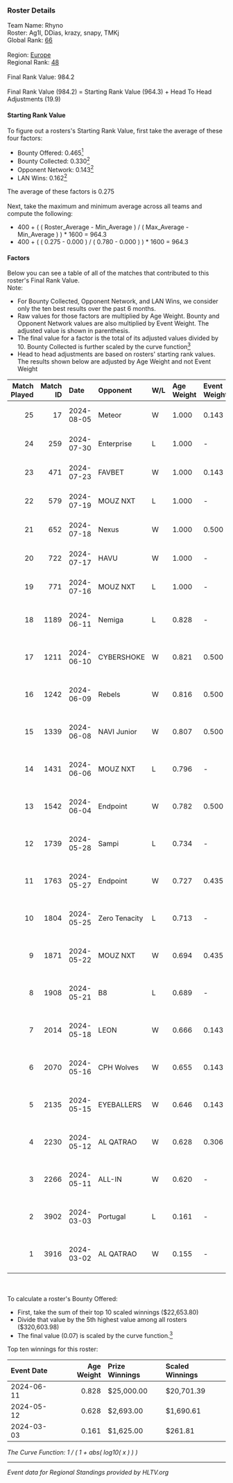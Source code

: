 ### Roster Details<br />
Team Name: Rhyno<br />
Roster: Ag1l, DDias, krazy, snapy, TMKj<br />
Global Rank: [66](../standings_global.md)<br />
<br />
Region: [Europe]( ../standings_europe.md)<br />
Regional Rank: [48]( ../standings_europe.md)<br />
<br />
Final Rank Value:  984.2<br />
<br />
Final Rank Value (984.2) = Starting Rank Value (964.3) + Head To Head Adjustments (19.9)<br />

#### Starting Rank Value<br />
To figure out a rosters's Starting Rank Value, first take the average of these four factors:<br />
- Bounty Offered: 0.465[<sup>1</sup>](#table2)
- Bounty Collected: 0.330[<sup>2</sup>](#table1)
- Opponent Network: 0.143[<sup>2</sup>](#table1)
- LAN Wins: 0.162[<sup>2</sup>](#table1)

The average of these factors is 0.275<br />
<br />
Next, take the maximum and minimum average across all teams and compute the following:<br />
- 400 + ( ( Roster_Average - Min_Average ) / ( Max_Average - Min_Average ) ) * 1600 = 964.3
- 400 + ( ( 0.275 - 0.000 ) / ( 0.780 - 0.000 ) ) * 1600 = 964.3


#### Factors<br />
Below you can see a table of all of the matches that contributed to this roster's Final Rank Value.<br />
Note:<br />

- For Bounty Collected, Opponent Network, and LAN Wins, we consider only the ten best results over the past 6 months.
- Raw values for those factors are multiplied by Age Weight. Bounty and Opponent Network values are also multiplied by Event Weight. The adjusted value is shown in parenthesis.
- The final value for a factor is the total of its adjusted values divided by 10. Bounty Collected is further scaled by the curve function[<sup>3</sup>](#curveFunction)
- Head to head adjustments are based on rosters' starting rank values. The results shown below are adjusted by Age Weight and not Event Weight
<span id="table1"></span><br />


| Match Played | Match ID | Date       | Opponent      | W/L | Age Weight | Event Weight | Bounty Collected | Opponent Network | LAN Wins  | H2H Adj. | Roster                                 |
| -: | -: | :- | :- | :- | :- | :- | :- | :- | :- | -: | :- |
|           25 |       17 | 2024-08-05 | Meteor        | W   | 1.000      | 0.143        | 0.014 (0.002)    | -                | 0 (0.000) |     7.42 | Ag1l, DDias, krazy, snapy, TMKj        |
|           24 |      259 | 2024-07-30 | Enterprise    | L   | 1.000      | -            | -                | -                | -         |   -17.90 | Ag1l, DDias, krazy, snapy, TMKj        |
|           23 |      471 | 2024-07-23 | FAVBET        | W   | 1.000      | 0.143        | -                | 0.333 (0.048)    | 0 (0.000) |    10.08 | Ag1l, DDias, krazy, snapy, TMKj        |
|           22 |      579 | 2024-07-19 | MOUZ NXT      | L   | 1.000      | -            | -                | -                | -         |   -11.72 | Ag1l, DDias, krazy, snapy, TMKj        |
|           21 |      652 | 2024-07-18 | Nexus         | W   | 1.000      | 0.500        | 0.014 (0.007)    | 0.457 (0.229)    | 0 (0.000) |     6.37 | Ag1l, DDias, krazy, snapy, TMKj        |
|           20 |      722 | 2024-07-17 | HAVU          | W   | 1.000      | -            | -                | -                | 0 (0.000) |     5.65 | Ag1l, DDias, krazy, snapy, TMKj        |
|           19 |      771 | 2024-07-16 | MOUZ NXT      | L   | 1.000      | -            | -                | -                | -         |   -12.14 | Ag1l, DDias, krazy, snapy, TMKj        |
|           18 |     1189 | 2024-06-11 | Nemiga        | L   | 0.828      | -            | -                | -                | -         |    -7.40 | DDias, krazy, renatoohaxx, snapy, TMKj |
|           17 |     1211 | 2024-06-10 | CYBERSHOKE    | W   | 0.821      | 0.500        | 0.039 (0.016)    | 0.347 (0.142)    | 0 (0.000) |     8.87 | DDias, krazy, renatoohaxx, snapy, TMKj |
|           16 |     1242 | 2024-06-09 | Rebels        | W   | 0.816      | 0.500        | 0.038 (0.016)    | 0.591 (0.241)    | 0 (0.000) |    14.23 | DDias, krazy, renatoohaxx, snapy, TMKj |
|           15 |     1339 | 2024-06-08 | NAVI Junior   | W   | 0.807      | 0.500        | -                | 0.089 (0.036)    | 0 (0.000) |     2.45 | DDias, krazy, renatoohaxx, snapy, TMKj |
|           14 |     1431 | 2024-06-06 | MOUZ NXT      | L   | 0.796      | -            | -                | -                | -         |    -8.17 | DDias, krazy, renatoohaxx, snapy, TMKj |
|           13 |     1542 | 2024-06-04 | Endpoint      | W   | 0.782      | 0.500        | 0.012 (0.005)    | 0.513 (0.201)    | -         |     9.79 | DDias, krazy, renatoohaxx, snapy, TMKj |
|           12 |     1739 | 2024-05-28 | Sampi         | L   | 0.734      | -            | -                | -                | -         |   -13.97 | DDias, krazy, renatoohaxx, snapy, TMKj |
|           11 |     1763 | 2024-05-27 | Endpoint      | W   | 0.727      | 0.435        | 0.012 (0.004)    | 0.513 (0.162)    | -         |     9.27 | DDias, krazy, renatoohaxx, snapy, TMKj |
|           10 |     1804 | 2024-05-25 | Zero Tenacity | L   | 0.713      | -            | -                | -                | -         |    -7.84 | DDias, krazy, renatoohaxx, snapy, TMKj |
|            9 |     1871 | 2024-05-22 | MOUZ NXT      | W   | 0.694      | 0.435        | 0.139 (0.042)    | 0.984 (0.297)    | -         |    12.61 | DDias, krazy, renatoohaxx, snapy, TMKj |
|            8 |     1908 | 2024-05-21 | B8            | L   | 0.689      | -            | -                | -                | -         |    -6.21 | DDias, krazy, renatoohaxx, snapy, TMKj |
|            7 |     2014 | 2024-05-18 | LEON          | W   | 0.666      | 0.143        | 0.007 (0.001)    | -                | -         |     3.55 | DDias, krazy, renatoohaxx, snapy, TMKj |
|            6 |     2070 | 2024-05-16 | CPH Wolves    | W   | 0.655      | 0.143        | -                | 0.361 (0.034)    | -         |     5.37 | DDias, krazy, renatoohaxx, snapy, TMKj |
|            5 |     2135 | 2024-05-15 | EYEBALLERS    | W   | 0.646      | 0.143        | 0.005 (0.001)    | 0.499 (0.046)    | -         |     7.88 | DDias, krazy, renatoohaxx, snapy, TMKj |
|            4 |     2230 | 2024-05-12 | AL QATRAO     | W   | 0.628      | 0.306        | 0.004 (0.001)    | -                | 1 (0.628) |     3.54 | DDias, krazy, renatoohaxx, snapy, TMKj |
|            3 |     2266 | 2024-05-11 | ALL-IN        | W   | 0.620      | -            | -                | -                | 1 (0.620) |     1.59 | DDias, krazy, renatoohaxx, snapy, TMKj |
|            2 |     3902 | 2024-03-03 | Portugal      | L   | 0.161      | -            | -                | -                | -         |    -4.21 | DDias, krazy, renatoohaxx, snapy, TMKj |
|            1 |     3916 | 2024-03-02 | AL QATRAO     | W   | 0.155      | -            | -                | -                | 1 (0.155) |     0.84 | DDias, krazy, renatoohaxx, snapy, TMKj |

<br />
<span id="table2"></span><br />
To calculate a roster's Bounty Offered:<br />

- First, take the sum of their top 10 scaled winnings ($22,653.80)
- Divide that value by the 5th highest value among all rosters ($320,603.98)
- The final value (0.07) is scaled by the curve function.[<sup>3</sup>](#curveFunction)

Top ten winnings for this roster:<br />

| Event Date | Age Weight | Prize Winnings | Scaled Winnings |
| :- | -: | :- | :- |
| 2024-06-11 |      0.828 | $25,000.00     | $20,701.39      |
| 2024-05-12 |      0.628 | $2,693.00      | $1,690.61       |
| 2024-03-03 |      0.161 | $1,625.00      | $261.81         |


<span id="curveFunction"></span>_The Curve Function: 1 / ( 1 + abs( log10( x ) ) )_<br />

---
_Event data for Regional Standings provided by HLTV.org_<br />
